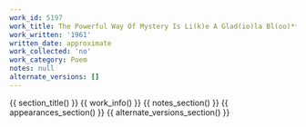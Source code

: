 ```yaml
---
work_id: 5197
work_title: The Powerful Way Of Mystery Is Li(k)e A Glad(io)la Bl(oo)***ing
work_written: '1961'
written_date: approximate
work_collected: 'no'
work_category: Poem
notes: null
alternate_versions: []
---
```


{{ section_title() }}
{{ work_info() }}
{{ notes_section() }}
{{ appearances_section() }}
{{ alternate_versions_section() }}